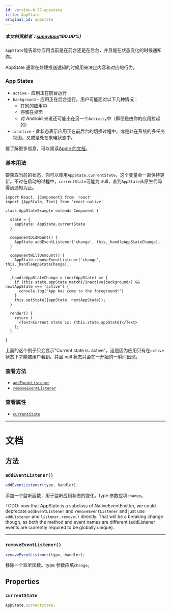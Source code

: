 ```yaml
---
id: version-0.57-appstate
title: AppState
original_id: appstate
---
```

##### 本文档贡献者：[sunnylqm](https://github.com/search?q=sunnylqm%40qq.com+in%3Aemail&type=Users)(100.00%)

`AppState`能告诉你应用当前是在前台还是在后台，并且能在状态变化的时候通知你。

AppState 通常在处理推送通知的时候用来决定内容和对应的行为。

### App States

* `active` - 应用正在前台运行
* `background` - 应用正在后台运行。用户可能面对以下几种情况：
  * 在别的应用中
  * 停留在桌面
  * 对 Android 来说还可能出在另一个`Activity`中（即便是由你的应用拉起的）
* `inactive` - 此状态表示应用正在前后台的切换过程中，或是处在系统的多任务视图，又或是处在来电状态中。

要了解更多信息，可以阅读[Apple 的文档](https://developer.apple.com/library/ios/documentation/iPhone/Conceptual/iPhoneOSProgrammingGuide/TheAppLifeCycle/TheAppLifeCycle.html)。

### 基本用法

要获取当前的状态，你可以使用`AppState.currentState`，这个变量会一直保持更新。不过在启动的过程中，`currentState`可能为 null，直到`AppState`从原生代码得到通知为止。

```
import React, {Component} from 'react'
import {AppState, Text} from 'react-native'

class AppStateExample extends Component {

  state = {
    appState: AppState.currentState
  }

  componentDidMount() {
    AppState.addEventListener('change', this._handleAppStateChange);
  }

  componentWillUnmount() {
    AppState.removeEventListener('change', this._handleAppStateChange);
  }

  _handleAppStateChange = (nextAppState) => {
    if (this.state.appState.match(/inactive|background/) && nextAppState === 'active') {
      console.log('App has come to the foreground!')
    }
    this.setState({appState: nextAppState});
  }

  render() {
    return (
      <Text>Current state is: {this.state.appState}</Text>
    );
  }

}
```

上面的这个例子只会显示"Current state is: active"，这是因为应用只有在`active`状态下才能被用户看到。并且 null 状态只会在一开始的一瞬间出现。

### 查看方法

* [`addEventListener`](appstate.md#addeventlistener)
* [`removeEventListener`](appstate.md#removeeventlistener)

### 查看属性

* [`currentState`](appstate.md#currentState)

---

# 文档

## 方法

### `addEventListener()`

```javascript
addEventListener(type, handler);
```

添加一个监听函数，用于监听应用状态的变化。type 参数应填`change`。

TODO: now that AppState is a subclass of NativeEventEmitter, we could deprecate `addEventListener` and `removeEventListener` and just use `addListener` and `listener.remove()` directly. That will be a breaking change though, as both the method and event names are different (addListener events are currently required to be globally unique).

---

### `removeEventListener()`

```javascript
removeEventListener(type, handler);
```

移除一个监听函数。type 参数应填`change`。

## Properties

### `currentState`

```javascript
AppState.currentState;
```
